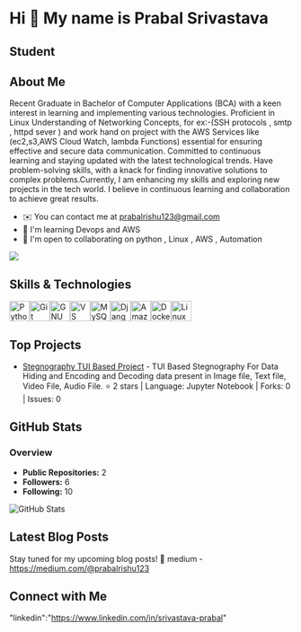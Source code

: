 Hi 👋 My name is Prabal Srivastava
==================================

Student
-------

## About Me

Recent Graduate in Bachelor of Computer Applications (BCA) with a keen interest in learning and implementing various technologies. Proficient in Linux Understanding of Networking Concepts, for ex:-(SSH protocols , smtp , httpd sever ) and work hand on project with the AWS Services like (ec2,s3,AWS Cloud Watch, lambda Functions) essential for ensuring effective and secure data communication. Committed to continuous learning and staying updated with the latest technological trends. Have problem-solving skills, with a knack for finding innovative solutions to complex problems.Currently, I am enhancing my skills and exploring new projects in the tech world. I believe in continuous learning and collaboration to achieve great results.


* ✉️  You can contact me at [prabalrishu123@gmail.com](mailto:prabalrishu123@gmail.com)
* 🧠  I'm learning Devops and AWS
* 🤝  I'm open to collaborating on python , Linux , AWS , Automation

<a href="https://github.com/Prabal-Srivastava" target="_blank" rel="noreferrer">
<img src="https://img.shields.io/github/followers/prabal003?logo=github&style=for-the-badge&color=0891b2&labelColor=1c1917"/></a>

## Skills & Technologies

<p align="left">
<a href="https://www.python.org/" target="_blank" rel="noreferrer"><img src="https://raw.githubusercontent.com/danielcranney/readme-generator/main/public/icons/skills/python-colored.svg" width="36" height="36" alt="Python" /></a><a href="https://git-scm.com/" target="_blank" rel="noreferrer"><img src="https://raw.githubusercontent.com/danielcranney/readme-generator/main/public/icons/skills/git-colored.svg" width="36" height="36" alt="Git" /></a><a href="https://www.gnu.org/software/bash/" target="_blank" rel="noreferrer"><img src="https://raw.githubusercontent.com/danielcranney/readme-generator/main/public/icons/skills/gnubash.svg" width="36" height="36" alt="GNU Bash" /></a><a href="https://code.visualstudio.com/" target="_blank" rel="noreferrer"><img src="https://raw.githubusercontent.com/danielcranney/readme-generator/main/public/icons/skills/visualstudiocode.svg" width="36" height="36" alt="VS Code" /></a><a href="https://www.mysql.com/" target="_blank" rel="noreferrer"><img src="https://raw.githubusercontent.com/danielcranney/readme-generator/main/public/icons/skills/mysql-colored.svg" width="36" height="36" alt="MySQL" /></a><a href="https://www.djangoproject.com/" target="_blank" rel="noreferrer"><img src="https://raw.githubusercontent.com/danielcranney/readme-generator/main/public/icons/skills/django-colored.svg" width="36" height="36" alt="Django" /></a><a href="https://aws.amazon.com" target="_blank" rel="noreferrer"><img src="https://raw.githubusercontent.com/danielcranney/readme-generator/main/public/icons/skills/aws-colored.svg" width="36" height="36" alt="Amazon Web Services" /></a><a href="https://www.docker.com/" target="_blank" rel="noreferrer"><img src="https://raw.githubusercontent.com/danielcranney/readme-generator/main/public/icons/skills/docker-colored.svg" width="36" height="36" alt="Docker" /></a><a href="https://www.linux.org" target="_blank" rel="noreferrer"><img src="https://raw.githubusercontent.com/danielcranney/readme-generator/main/public/icons/skills/linux-colored.svg" width="36" height="36" alt="Linux" /></a>
</p>


## Top Projects

- [Stegnography TUI Based Project](https://github.com/Prabal-Srivastava/Stegnography_TUI_Based_Project) - TUI Based Stegnography For Data Hiding and Encoding and Decoding data present in Image file, Text file, Video File, Audio File. ⭐ 2 stars | Language: Jupyter Notebook | Forks: 0 | Issues: 0

## GitHub Stats

### Overview
- **Public Repositories:** 2
- **Followers:** 6
- **Following:** 10

![GitHub Stats](https://github-readme-stats.vercel.app/api?username=Prabal-Srivastava&show_icons=true&hide_title=true&theme=radical)

## Latest Blog Posts

Stay tuned for my upcoming blog posts! 📝 medium - https://medium.com/@prabalrishu123

## Connect with Me

"linkedin":"https://www.linkedin.com/in/srivastava-prabal"

